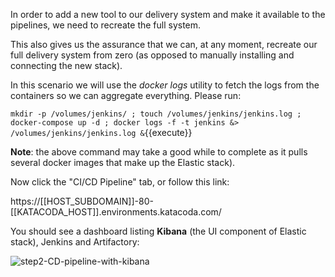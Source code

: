 In order to add a new tool to our delivery system and make it available to the pipelines, we need to recreate the full system.

This also gives us the assurance that we can, at any moment, recreate our full delivery system from zero (as opposed to manually installing and connecting the new stack).

In this scenario we will use the *docker logs* utility to fetch the logs from the containers so we can aggregate everything. Please run:

`mkdir -p /volumes/jenkins/ ; touch /volumes/jenkins/jenkins.log ; docker-compose up -d ; docker logs -f -t jenkins &> /volumes/jenkins/jenkins.log &`{{execute}} 

**Note**: the above command may take a good while to complete as it pulls several docker images that make up the Elastic stack).

Now click the "CI/CD Pipeline" tab, or follow this link:

https://[[HOST_SUBDOMAIN]]-80-[[KATACODA_HOST]].environments.katacoda.com/

You should see a dashboard listing **Kibana** (the UI component of Elastic stack), Jenkins and Artifactory:

![step2-CD-pipeline-with-kibana](/manuelpais/courses/treating-your-pipeline-as-a-product/04-minimize-time-to-repair/assets/step2-CD-pipeline-with-kibana.png)
 